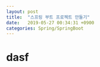 ```yaml
---
layout: post
title:  "스프링 부트 프로젝트 만들기"
date:   2019-05-27 00:34:31 +0900
categories: Spring/SpringBoot
---
```

# dasf
